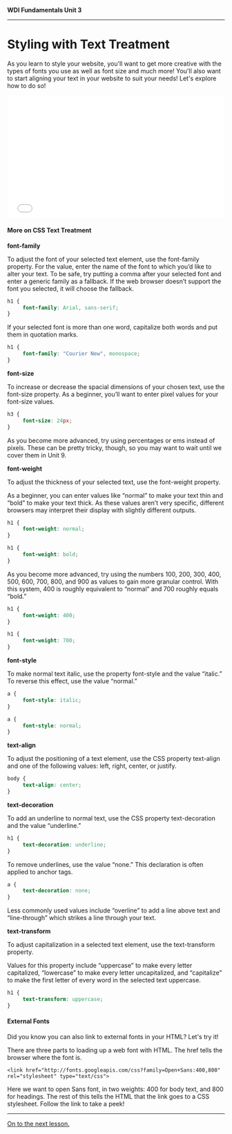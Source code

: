 **WDI Fundamentals Unit 3**

---

# Styling with Text Treatment

As you learn to style your website, you'll want to get more creative with the types of fonts you use as well as font size and much more! You'll also want to start aligning your text in your website to suit your needs! Let's explore how to do so!

<div class="wistia_responsive_padding" style="padding:56.25% 0 0 0;position:relative;"><div class="wistia_responsive_wrapper" style="height:100%;left:0;position:absolute;top:0;width:100%;"><iframe src="//fast.wistia.net/embed/iframe/mpderhu818?seo=false&videoFoam=true" allowtransparency="true" frameborder="0" scrolling="no" class="wistia_embed" name="wistia_embed" allowfullscreen mozallowfullscreen webkitallowfullscreen oallowfullscreen msallowfullscreen width="100%" height="100%"></iframe></div></div>
<script src="//fast.wistia.net/assets/external/E-v1.js" async></script>


#### More on CSS Text Treatment

**font-family**

To adjust the font of your selected text element, use the font-family property. For the value, enter the name of the font to which you’d like to alter your text. To be safe, try putting a comma after your selected font and enter a generic family as a fallback. If the web browser doesn’t support the font you selected, it will choose the fallback.

```css
h1 {
     font-family: Arial, sans-serif;
}
```

If your selected font is more than one word, capitalize both words and put them in quotation marks.

```css
h1 {
     font-family: "Courier New", monospace;
}
```

**font-size**

To increase or decrease the spacial dimensions of your chosen text, use the font-size property. As a beginner, you’ll want to enter pixel values for your font-size values.

```css
h3 {
     font-size: 24px;
}
```

As you become more advanced, try using percentages or ems instead of pixels. These can be pretty tricky, though, so you may want to wait until we cover them in Unit 9.


**font-weight**

To adjust the thickness of your selected text, use the font-weight property.

As a beginner, you can enter values like “normal” to make your text thin and “bold” to make your text thick. As these values aren’t very specific, different browsers may interpret their display with slightly different outputs.

```css
h1 {
     font-weight: normal;
}

h1 {
     font-weight: bold;
}
```

As you become more advanced, try using the numbers 100, 200, 300, 400, 500, 600, 700, 800, and 900 as values to gain more granular control. With this system, 400 is roughly equivalent to “normal” and 700 roughly equals “bold.”

```css
h1 {
     font-weight: 400;
}

h1 {
     font-weight: 700;
}
```

**font-style**

To make normal text italic, use the property font-style and the value “italic.” To reverse this effect, use the value “normal.”

```css
a {
     font-style: italic;
}

a {
     font-style: normal;
}
```

**text-align**

To adjust the positioning of a text element, use the CSS property text-align and one of the following values: left, right, center, or justify.

```css
body {
     text-align: center;
}
```

**text-decoration**

To add an underline to normal text, use the CSS property text-decoration and the value “underline.”

```css
h1 {
     text-decoration: underline;
}
```

To remove underlines, use the value “none.” This declaration is often applied to anchor tags.

```css
a {
     text-decoration: none;
}
```
Less commonly used values include “overline” to add a line above text and “line-through” which strikes a line through your text.

**text-transform**

To adjust capitalization in a selected text element, use the text-transform property.

Values for this property include “uppercase” to make every letter capitalized, “lowercase” to make every letter uncapitalized, and “capitalize” to make the first letter of every word in the selected text uppercase.

```css
h1 {
     text-transform: uppercase;
}
```

#### External Fonts

Did you know you can also link to external fonts in your HTML? Let's try it!

There are three parts to loading up a web font with HTML. The href tells the browser where the font is.

`<link href="http://fonts.googleapis.com/css?family=Open+Sans:400,800" rel="stylesheet" type="text/css">`

Here we want to open Sans font, in two weights: 400 for body text, and 800 for headings. The rest of this tells the HTML that the link goes to a CSS stylesheet. Follow the link to take a peek!


---

[On to the next lesson.](06_exercise.md)
